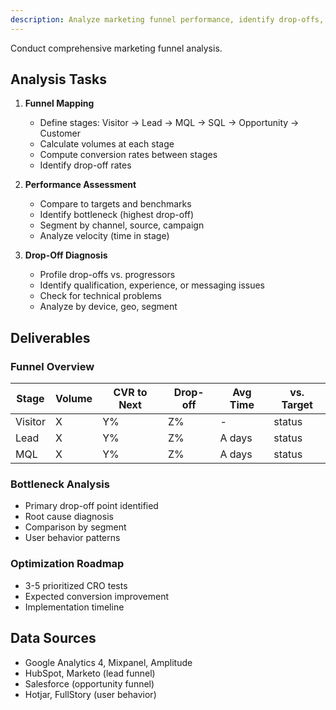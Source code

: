 ```yaml
---
description: Analyze marketing funnel performance, identify drop-offs, and recommend optimizations
---
```


Conduct comprehensive marketing funnel analysis.

## Analysis Tasks

1. **Funnel Mapping**
   - Define stages: Visitor → Lead → MQL → SQL → Opportunity → Customer
   - Calculate volumes at each stage
   - Compute conversion rates between stages
   - Identify drop-off rates

2. **Performance Assessment**
   - Compare to targets and benchmarks
   - Identify bottleneck (highest drop-off)
   - Segment by channel, source, campaign
   - Analyze velocity (time in stage)

3. **Drop-Off Diagnosis**
   - Profile drop-offs vs. progressors
   - Identify qualification, experience, or messaging issues
   - Check for technical problems
   - Analyze by device, geo, segment

## Deliverables

### Funnel Overview
| Stage | Volume | CVR to Next | Drop-off | Avg Time | vs. Target |
|-------|--------|-------------|----------|----------|------------|
| Visitor | X | Y% | Z% | - | status |
| Lead | X | Y% | Z% | A days | status |
| MQL | X | Y% | Z% | A days | status |

### Bottleneck Analysis
- Primary drop-off point identified
- Root cause diagnosis
- Comparison by segment
- User behavior patterns

### Optimization Roadmap
- 3-5 prioritized CRO tests
- Expected conversion improvement
- Implementation timeline

## Data Sources
- Google Analytics 4, Mixpanel, Amplitude
- HubSpot, Marketo (lead funnel)
- Salesforce (opportunity funnel)
- Hotjar, FullStory (user behavior)
